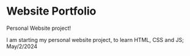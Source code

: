 # Website Portfolio
 Personal Website project!

 I am starting my personal website project, to learn HTML, CSS and JS;
 May/2/2024